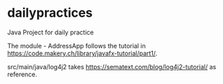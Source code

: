 # dailypractices
Java Project for daily practice

The module - AddressApp follows the tutorial in https://code.makery.ch/library/javafx-tutorial/part1/.

src/main/java/log4j2 takes https://sematext.com/blog/log4j2-tutorial/ as reference.
